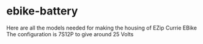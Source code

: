# ebike-battery
Here are all the models needed for making the housing of EZip Currie EBike
The configuration is 7S12P to give around 25 Volts
